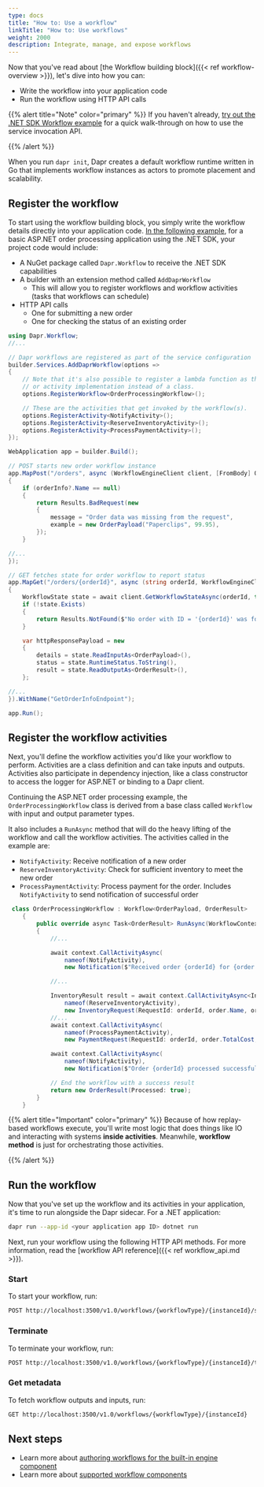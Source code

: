 ```yaml
---
type: docs
title: "How to: Use a workflow"
linkTitle: "How to: Use workflows"
weight: 2000
description: Integrate, manage, and expose workflows
---
```


Now that you've read about [the Workflow building block]({{< ref workflow-overview >}}), let's dive into how you can:

- Write the workflow into your application code
- Run the workflow using HTTP API calls

{{% alert title="Note" color="primary" %}}
 If you haven't already, [try out the .NET SDK Workflow example](https://github.com/dapr/dotnet-sdk/tree/master/examples/Workflow) for a quick walk-through on how to use the service invocation API.

{{% /alert %}}

When you run `dapr init`, Dapr creates a default workflow runtime written in Go that implements workflow instances as actors to promote placement and scalability. 

## Register the workflow

To start using the workflow building block, you simply write the workflow details directly into your application code. [In the following example](https://github.com/dapr/dotnet-sdk/blob/master/examples/Workflow/WorkflowWebApp/Program.cs), for a basic ASP.NET order processing application using the .NET SDK, your project code would include:

- A NuGet package called `Dapr.Workflow` to receive the .NET SDK capabilities
- A builder with an extension method called `AddDaprWorkflow`
  - This will allow you to register workflows and workflow activities (tasks that workflows can schedule)
- HTTP API calls
  - One for submitting a new order
  - One for checking the status of an existing order

```csharp
using Dapr.Workflow;
//...

// Dapr workflows are registered as part of the service configuration
builder.Services.AddDaprWorkflow(options =>
{
    // Note that it's also possible to register a lambda function as the workflow
    // or activity implementation instead of a class.
    options.RegisterWorkflow<OrderProcessingWorkflow>();

    // These are the activities that get invoked by the workflow(s).
    options.RegisterActivity<NotifyActivity>();
    options.RegisterActivity<ReserveInventoryActivity>();
    options.RegisterActivity<ProcessPaymentActivity>();
});

WebApplication app = builder.Build();

// POST starts new order workflow instance
app.MapPost("/orders", async (WorkflowEngineClient client, [FromBody] OrderPayload orderInfo) =>
{
    if (orderInfo?.Name == null)
    {
        return Results.BadRequest(new
        {
            message = "Order data was missing from the request",
            example = new OrderPayload("Paperclips", 99.95),
        });
    }

//...
});

// GET fetches state for order workflow to report status
app.MapGet("/orders/{orderId}", async (string orderId, WorkflowEngineClient client) =>
{
    WorkflowState state = await client.GetWorkflowStateAsync(orderId, true);
    if (!state.Exists)
    {
        return Results.NotFound($"No order with ID = '{orderId}' was found.");
    }

    var httpResponsePayload = new
    {
        details = state.ReadInputAs<OrderPayload>(),
        status = state.RuntimeStatus.ToString(),
        result = state.ReadOutputAs<OrderResult>(),
    };

//...
}).WithName("GetOrderInfoEndpoint");

app.Run();
```

## Register the workflow activities

Next, you'll define the workflow activities you'd like your workflow to perform. Activities are a class definition and can take inputs and outputs. Activities also participate in dependency injection, like a class constructor to access the logger for ASP.NET or binding to a Dapr client.

Continuing the ASP.NET order processing example, the `OrderProcessingWorkflow` class is derived from a base class called `Workflow` with input and output parameter types. 

It also includes a `RunAsync` method that will do the heavy lifting of the workflow and call the workflow activities. The activities called in the example are:
- `NotifyActivity`: Receive notification of a new order
- `ReserveInventoryActivity`: Check for sufficient inventory to meet the new order
- `ProcessPaymentActivity`: Process payment for the order. Includes `NotifyActivity` to send notification of successful order

```csharp
 class OrderProcessingWorkflow : Workflow<OrderPayload, OrderResult>
    {
        public override async Task<OrderResult> RunAsync(WorkflowContext context, OrderPayload order)
        {
            //...

            await context.CallActivityAsync(
                nameof(NotifyActivity),
                new Notification($"Received order {orderId} for {order.Name} at {order.TotalCost:c}"));

            //...

            InventoryResult result = await context.CallActivityAsync<InventoryResult>(
                nameof(ReserveInventoryActivity),
                new InventoryRequest(RequestId: orderId, order.Name, order.Quantity));
            //...
            await context.CallActivityAsync(
                nameof(ProcessPaymentActivity),
                new PaymentRequest(RequestId: orderId, order.TotalCost, "USD"));

            await context.CallActivityAsync(
                nameof(NotifyActivity),
                new Notification($"Order {orderId} processed successfully!"));

            // End the workflow with a success result
            return new OrderResult(Processed: true);
        }
    }
```


{{% alert title="Important" color="primary" %}}
Because of how replay-based workflows execute, you'll write most logic that does things like IO and interacting with systems **inside activities**. Meanwhile, **workflow method** is just for orchestrating those activities.

{{% /alert %}}

## Run the workflow

Now that you've set up the workflow and its activities in your application, it's time to run alongside the Dapr sidecar. For a .NET application:

```bash
dapr run --app-id <your application app ID> dotnet run
```

Next, run your workflow using the following HTTP API methods. For more information, read the [workflow API reference]({{< ref workflow_api.md >}}).

### Start

To start your workflow, run:

```bash
POST http://localhost:3500/v1.0/workflows/{workflowType}/{instanceId}/start
```

### Terminate

To terminate your workflow, run:

```bash
POST http://localhost:3500/v1.0/workflows/{workflowType}/{instanceId}/terminate
```

### Get metadata

To fetch workflow outputs and inputs, run:

```bash
GET http://localhost:3500/v1.0/workflows/{workflowType}/{instanceId}
```

## Next steps

- Learn more about [authoring workflows for the built-in engine component]()
- Learn more about [supported workflow components]()

